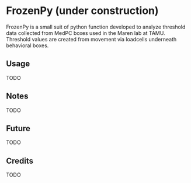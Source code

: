 # FrozenPy (under construction)

FrozenPy is a small suit of python function developed to analyze threshold data collected from MedPC boxes used in the Maren lab at TAMU. Threshold values are created from movement via loadcells underneath behavioral boxes.

## Usage

TODO

## Notes

TODO

## Future

TODO

## Credits

TODO
